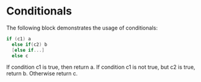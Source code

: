 # Conditionals

The following block demonstrates the usage of conditionals:

```Scala
if (c1) a
  else if(c2) b
  [else if...]
  else c
```
If condition c1 is true, then return a.
If condition c1 is not true, but c2 is true, return b.
Otherwise return c.
